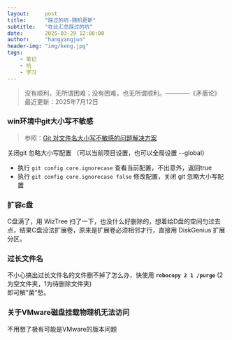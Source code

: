```yaml
---
layout:     post
title:      "踩过的坑-随机更新"
subtitle:   "在此汇总踩过的坑"
date:       2025-03-29 12:00:00
author:     "hangyangjun"
header-img: "img/keng.jpg"
tags:
    - 笔记
    - 坑
    - 学习
---
```

>没有顺利，无所谓困难；没有困难，也无所谓顺利。————《矛盾论》  
最近更新：2025年7月12日

### win环境中git大小写不敏感 
> 参照：[Git 对文件名大小写不敏感的问题解决方案](https://blog.csdn.net/weixin_44814196/article/details/135834224 ) 

关闭git 忽略大小写配置 （可以当前项目设置，也可以全局设置 --global）  
- 执行 `git config core.ignorecase` 查看当前配置，不出意外，返回true  
- 执行 `git config core.ignorecase false` 修改配置，关闭 git 忽略大小写配置  

### 扩容c盘
C盘满了，用 WizTree 扫了一下，也没什么好删除的，想着给D盘的空间匀过去点，结果C盘没法扩展卷，原来是扩展卷必须相邻才行，直接用 DiskGenius 扩展分区。

### 过长文件名
不小心搞出过长文件名的文件删不掉了怎么办，快使用 **`robocopy 2 1 /purge`** (2为空文件夹，1为待删除文件夹)  
即可解"菌"愁。

### 关于VMware磁盘挂载物理机无法访问
不用想了极有可能是VMware的版本问题


